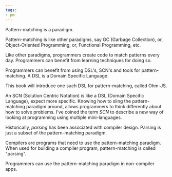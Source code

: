 ```yaml
---
tags:
- pm
---
```

Pattern-matching is a paradigm.

Pattern-matching is like other paradigms, say GC (Garbage Collection), or, Object-Oriented Programming, or, Functional Programming, etc.

Like other paradigms, programmers create code to match patterns every day.  Programmers can benefit from learning techniques for doing so.

Programmers can benefit from using DSL's, SCN's and tools for pattern-matching.   A DSL is a Domain Specific Language.  

This book will introduce one such DSL for pattern-matching, called Ohm-JS.  

An SCN (Solution Centric Notation) is like a DSL (Domain Specific Language), expect more specific.  Knowing how to sling the pattern-matching paradigm around, allows programmers to think differently about how to solve problems.  I've coined the term *SCN* to describe a new way of looking at programming using multiple mini-languages.

Historically, *parsing* has been associated with compiler design.  Parsing is just a subset of the pattern-matching paradigm.

Compilers are programs that need to use the pattern-matching paradigm.  When used for building a compiler program, pattern-matching is called "parsing".  

Programmers can use the pattern-matching paradigm in non-compiler apps.
